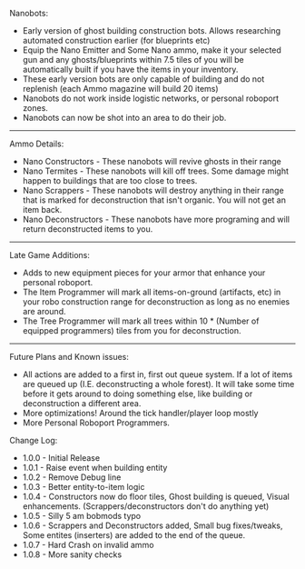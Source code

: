 Nanobots:

* Early version of ghost building construction bots. Allows researching automated construction earlier (for blueprints etc)
* Equip the Nano Emitter and Some Nano ammo, make it your selected gun and any ghosts/blueprints within 7.5 tiles of you will be automatically built if you have the items in your inventory.
* These early version bots are only capable of building and do not replenish (each Ammo magazine will build 20 items)
* Nanobots do not work inside logistic networks, or personal roboport zones.
* Nanobots can now be shot into an area to do their job.

---
Ammo Details:

* Nano Constructors - These nanobots will revive ghosts in their range
* Nano Termites - These nanobots will kill off trees. Some damage might happen to buildings that are too close to trees.
* Nano Scrappers - These nanobots will destroy anything in their range that is marked for deconstruction that isn't organic. You will not get an item back.
* Nano Deconstructors - These nanobots have more programing and will return deconstructed items to you.

---
Late Game Additions:

* Adds to new equipment pieces for your armor that enhance your personal roboport.
* The Item Programmer will mark all items-on-ground (artifacts, etc) in your robo construction range for deconstruction as long as no enemies are around.
* The Tree Programmer will mark all trees within 10 * (Number of equipped programmers) tiles from you for deconstruction.

---
Future Plans and Known issues:

* All actions are added to a first in, first out queue system. If a lot of items are queued up (I.E. deconstructing a whole forest). It will take some time before it gets around to doing something else, like building or deconstruction a different area.
* More optimizations! Around the tick handler/player loop mostly
* More Personal Roboport Programmers.

Change Log:

* 1.0.0 - Initial Release
* 1.0.1 - Raise event when building entity
* 1.0.2 - Remove Debug line
* 1.0.3 - Better entity-to-item logic
* 1.0.4 - Constructors now do floor tiles, Ghost building is queued, Visual enhancements.  (Scrappers/deconstructors don't do anything yet)
* 1.0.5 - Silly 5 am bobmods typo
* 1.0.6 - Scrappers and Deconstructors added, Small bug fixes/tweaks, Some entites (inserters) are added to the end of the queue.
* 1.0.7 - Hard Crash on invalid ammo
* 1.0.8 - More sanity checks
